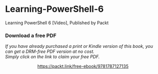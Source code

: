 # Learning-PowerShell-6
Learning PowerShell 6 [Video], Published by Packt
### Download a free PDF

 <i>If you have already purchased a print or Kindle version of this book, you can get a DRM-free PDF version at no cost.<br>Simply click on the link to claim your free PDF.</i>
<p align="center"> <a href="https://packt.link/free-ebook/9781787127135">https://packt.link/free-ebook/9781787127135 </a> </p>